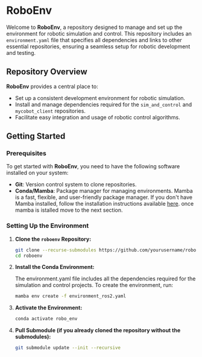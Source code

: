 # RoboEnv

Welcome to **RoboEnv**, a repository designed to manage and set up the environment for robotic simulation and control. This repository includes an `environment.yaml` file that specifies all dependencies and links to other essential repositories, ensuring a seamless setup for robotic development and testing.

## Repository Overview

**RoboEnv** provides a central place to:
- Set up a consistent development environment for robotic simulation.
- Install and manage dependencies required for the `sim_and_control` and `mycobot_client` repositories.
- Facilitate easy integration and usage of robotic control algorithms.

## Getting Started

### Prerequisites

To get started with **RoboEnv**, you need to have the following software installed on your system:

- **Git**: Version control system to clone repositories.
- **Conda/Mamba**: Package manager for managing environments. Mamba is a fast, flexible, and user-friendly package manager. If you don't have Mamba installed, follow the installation instructions available [here](https://github.com/conda-forge/miniforge). once mamba is istalled move to the next section.

### Setting Up the Environment

1. **Clone the `roboenv` Repository:**

   ```bash
   git clone --recurse-submodules https://github.com/yourusername/roboenv.git
   cd roboenv
   ```

2.  **Install the Conda Environment:**

    The environment.yaml file includes all the dependencies required for the simulation and control projects. To create the environment, run:
    ```bash
    mamba env create -f environment_ros2.yaml
    ```
3. **Activate the Environment:**
    ```bash
    conda activate robo_env
    ```

4. **Pull Submodule (if you already cloned the repository without the submodules):**
    ```bash
    git submodule update --init --recursive
    ```

